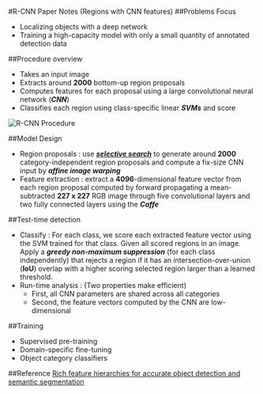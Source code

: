 #R-CNN Paper Notes (Regions with CNN features)
##Problems Focus
* Localizing objects with a deep network
* Training a high-capacity model with only a small quantity of annotated detection data

##Procedure overview
* Takes an input image
* Extracts around **2000** bottom-up region proposals
* Computes features for each proposal using a large convolutional neural network (***CNN***)
* Classifies each region using class-specific linear ***SVMs*** and score

![R-CNN Procedure](/img/R-CNN.png)

##Model Design
* Region proposals : use [***selective search***](http://koen.me/research/pub/uijlings-ijcv2013-draft.pdf) to generate around **2000** category-independent region proposals and compute a fix-size CNN input by ***affine image warping***
* Feature extraction : extract a **4096**-dimensional feature vector from each region proposal computed by forward propagating a mean-subtracted **227 x 227** RGB image through five convolutional layers and two fully connected layers using the ***Caffe***

##Test-time detection
* Classify : For each class, we score each extracted feature vector using the SVM trained for that class. Given all scored regions in an image. Apply a ***greedy non-maximum suppression*** (for each class independently) that rejects a region if it has an intersection-over-union (**IoU**) overlap with a higher scoring selected region larger than a learned threshold.
* Run-time analysis : (Two properties make efficient)
    + First, all CNN parameters are shared across all categories
    + Second, the feature vectors computed by the CNN are low-dimensional

##Training
* Supervised pre-training
* Domain-specific fine-tuning
* Object category classifiers

##Reference
[Rich feature hierarchies for accurate object detection and semantic segmentation](http://www.cs.berkeley.edu/~rbg/papers/r-cnn-cvpr.pdf)
